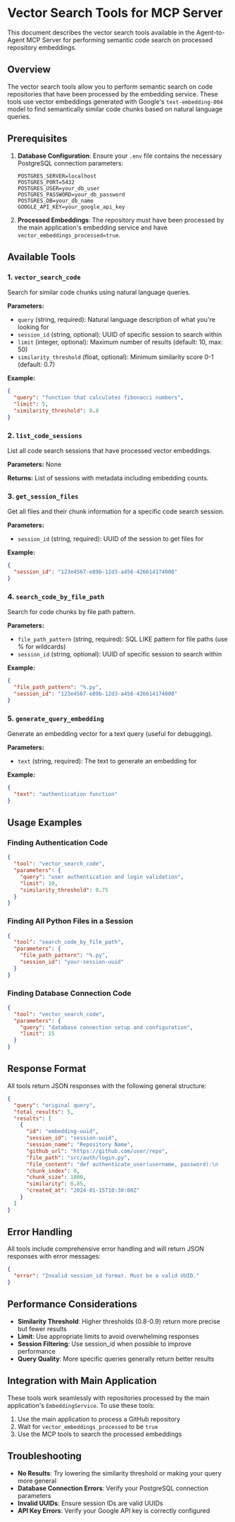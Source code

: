 # Vector Search Tools for MCP Server

This document describes the vector search tools available in the Agent-to-Agent MCP Server for performing semantic code search on processed repository embeddings.

## Overview

The vector search tools allow you to perform semantic search on code repositories that have been processed by the embedding service. These tools use vector embeddings generated with Google's `text-embedding-004` model to find semantically similar code chunks based on natural language queries.

## Prerequisites

1. **Database Configuration**: Ensure your `.env` file contains the necessary PostgreSQL connection parameters:
   ```env
   POSTGRES_SERVER=localhost
   POSTGRES_PORT=5432
   POSTGRES_USER=your_db_user
   POSTGRES_PASSWORD=your_db_password
   POSTGRES_DB=your_db_name
   GOOGLE_API_KEY=your_google_api_key
   ```

2. **Processed Embeddings**: The repository must have been processed by the main application's embedding service and have `vector_embeddings_processed=true`.

## Available Tools

### 1. `vector_search_code`

Search for similar code chunks using natural language queries.

**Parameters:**
- `query` (string, required): Natural language description of what you're looking for
- `session_id` (string, optional): UUID of specific session to search within
- `limit` (integer, optional): Maximum number of results (default: 10, max: 50)
- `similarity_threshold` (float, optional): Minimum similarity score 0-1 (default: 0.7)

**Example:**
```json
{
  "query": "function that calculates fibonacci numbers",
  "limit": 5,
  "similarity_threshold": 0.8
}
```

### 2. `list_code_sessions`

List all code search sessions that have processed vector embeddings.

**Parameters:** None

**Returns:** List of sessions with metadata including embedding counts.

### 3. `get_session_files`

Get all files and their chunk information for a specific code search session.

**Parameters:**
- `session_id` (string, required): UUID of the session to get files for

**Example:**
```json
{
  "session_id": "123e4567-e89b-12d3-a456-426614174000"
}
```

### 4. `search_code_by_file_path`

Search for code chunks by file path pattern.

**Parameters:**
- `file_path_pattern` (string, required): SQL LIKE pattern for file paths (use % for wildcards)
- `session_id` (string, optional): UUID of specific session to search within

**Example:**
```json
{
  "file_path_pattern": "%.py",
  "session_id": "123e4567-e89b-12d3-a456-426614174000"
}
```

### 5. `generate_query_embedding`

Generate an embedding vector for a text query (useful for debugging).

**Parameters:**
- `text` (string, required): The text to generate an embedding for

**Example:**
```json
{
  "text": "authentication function"
}
```

## Usage Examples

### Finding Authentication Code
```json
{
  "tool": "vector_search_code",
  "parameters": {
    "query": "user authentication and login validation",
    "limit": 10,
    "similarity_threshold": 0.75
  }
}
```

### Finding All Python Files in a Session
```json
{
  "tool": "search_code_by_file_path",
  "parameters": {
    "file_path_pattern": "%.py",
    "session_id": "your-session-uuid"
  }
}
```

### Finding Database Connection Code
```json
{
  "tool": "vector_search_code",
  "parameters": {
    "query": "database connection setup and configuration",
    "limit": 15
  }
}
```

## Response Format

All tools return JSON responses with the following general structure:

```json
{
  "query": "original query",
  "total_results": 5,
  "results": [
    {
      "id": "embedding-uuid",
      "session_id": "session-uuid",
      "session_name": "Repository Name",
      "github_url": "https://github.com/user/repo",
      "file_path": "src/auth/login.py",
      "file_content": "def authenticate_user(username, password):\n    ...",
      "chunk_index": 0,
      "chunk_size": 1000,
      "similarity": 0.85,
      "created_at": "2024-01-15T10:30:00Z"
    }
  ]
}
```

## Error Handling

All tools include comprehensive error handling and will return JSON responses with error messages:

```json
{
  "error": "Invalid session_id format. Must be a valid UUID."
}
```

## Performance Considerations

- **Similarity Threshold**: Higher thresholds (0.8-0.9) return more precise but fewer results
- **Limit**: Use appropriate limits to avoid overwhelming responses
- **Session Filtering**: Use session_id when possible to improve performance
- **Query Quality**: More specific queries generally return better results

## Integration with Main Application

These tools work seamlessly with repositories processed by the main application's `EmbeddingService`. To use these tools:

1. Use the main application to process a GitHub repository
2. Wait for `vector_embeddings_processed` to be `true`
3. Use the MCP tools to search the processed embeddings

## Troubleshooting

- **No Results**: Try lowering the similarity threshold or making your query more general
- **Database Connection Errors**: Verify your PostgreSQL connection parameters
- **Invalid UUIDs**: Ensure session IDs are valid UUIDs
- **API Key Errors**: Verify your Google API key is correctly configured 
